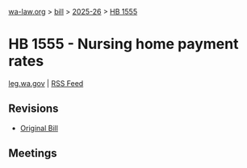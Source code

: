 [wa-law.org](/) > [bill](/bill/) > [2025-26](/bill/2025-26/) > [HB 1555](/bill/2025-26/hb/1555/)

# HB 1555 - Nursing home payment rates
[leg.wa.gov](https://app.leg.wa.gov/billsummary?BillNumber=1555&Year=2025&Initiative=false) | [RSS Feed](./rss.xml)

## Revisions
* [Original Bill](1/)

## Meetings